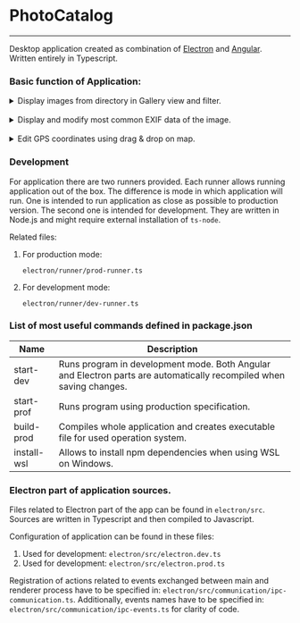 # PhotoCatalog

---

Desktop application created as combination of [Electron](https://www.electronjs.org/) and [Angular](https://angular.io/). Written
entirely in Typescript.

### Basic function of Application:

<details>
<summary>Display images from directory in Gallery view and filter.</summary>

You can filter images by:

* date,
* file name,
* resolution,
* focal length,
* F number,
* exposure time.

</details>
<br/>
<details>
<summary>Display and modify most common EXIF data of the image.</summary>

The following data can be modified:

* date and time,
* focal length,
* F number,
* exposure time,
* X dimension,
* Y dimension,
* ISO speed rating,
* camera manufacturer,
* software

</details>
<br/>
<details>
<summary>Edit GPS coordinates using drag & drop on map.</summary>
</details>

### Development

For application there are two runners provided. Each runner allows running application out of the box. The difference is mode in which
application will run. One is intended to run application as close as possible to production version. The second one is intended for
development. They are written in Node.js and might require external installation of `ts-node`.

Related files:

1. For production mode:

   `electron/runner/prod-runner.ts`

2. For development mode:

   `electron/runner/dev-runner.ts`

### List of most useful commands defined in package.json

Name | Description
--- | ---
start-dev | Runs program in development mode. Both Angular and Electron parts are automatically recompiled when saving changes.
start-prof | Runs program using production specification.
build-prod | Compiles whole application and creates executable file for used operation system.
install-wsl | Allows to install npm dependencies when using WSL on Windows.

### Electron part of application sources.

Files related to Electron part of the app can be found in `electron/src`. Sources are written in Typescript and then compiled to
Javascript.

Configuration of application can be found in these files:

1. Used for development:
   `electron/src/electron.dev.ts`
1. Used for development:
   `electron/src/electron.prod.ts`

Registration of actions related to events exchanged between main and renderer process have to be specified
in: `electron/src/communication/ipc-communication.ts`. Additionally, events names have to be specified
in: `electron/src/communication/ipc-events.ts` for clarity of code.
